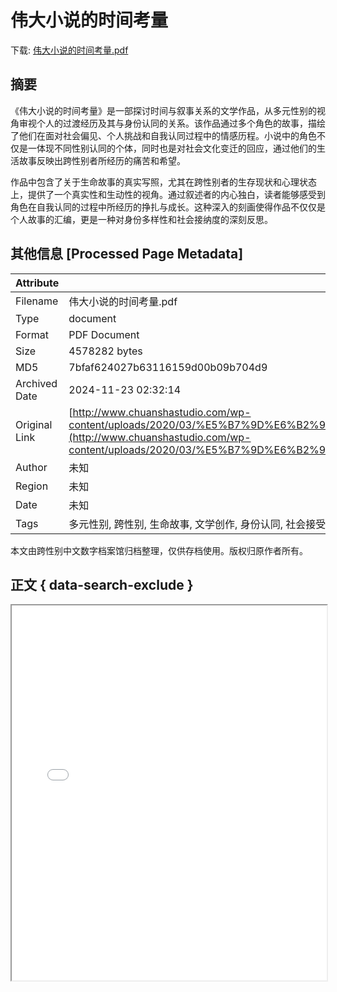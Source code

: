 # 伟大小说的时间考量

<!-- tcd_download_link -->
下载: <a href="伟大小说的时间考量.pdf" download>伟大小说的时间考量.pdf</a>
<!-- tcd_download_link_end -->

## 摘要

<!-- tcd_abstract -->
《伟大小说的时间考量》是一部探讨时间与叙事关系的文学作品，从多元性别的视角审视个人的过渡经历及其与身份认同的关系。该作品通过多个角色的故事，描绘了他们在面对社会偏见、个人挑战和自我认同过程中的情感历程。小说中的角色不仅是一体现不同性别认同的个体，同时也是对社会文化变迁的回应，通过他们的生活故事反映出跨性别者所经历的痛苦和希望。

作品中包含了关于生命故事的真实写照，尤其在跨性别者的生存现状和心理状态上，提供了一个真实性和生动性的视角。通过叙述者的内心独白，读者能够感受到角色在自我认同的过程中所经历的挣扎与成长。这种深入的刻画使得作品不仅仅是个人故事的汇编，更是一种对身份多样性和社会接纳度的深刻反思。

<!-- tcd_abstract_end -->

## 其他信息 [Processed Page Metadata]

| Attribute       | Value                                  |
|-----------------|----------------------------------------|
| Filename        | 伟大小说的时间考量.pdf                             |
| Type            | document                                 |
| Format          | PDF Document                               |
| Size            | 4578282 bytes                           |
| MD5             | 7bfaf624027b63116159d00b09b704d9                                  |
| Archived Date   | 2024-11-23 02:32:14                             |
| Original Link   | [http://www.chuanshastudio.com/wp-content/uploads/2020/03/%E5%B7%9D%E6%B2%99%EF%BC%9A%E4%B8%AD%E5%9B%BD%E6%96%87%E5%AD%A6%E8%AF%A5%E4%B8%8D%E8%AF%A5%E9%9D%A2%E5%AF%B9%E4%BC%9F%E5%A4%A7%EF%BC%883%EF%BC%89%E3%80%8A%E8%8A%B1%E5%9F%8E%E3%80%8B2005%E5%B9%B4%E7%AC%AC%E5%85%AD%E6%9C%9F.pdf](http://www.chuanshastudio.com/wp-content/uploads/2020/03/%E5%B7%9D%E6%B2%99%EF%BC%9A%E4%B8%AD%E5%9B%BD%E6%96%87%E5%AD%A6%E8%AF%A5%E4%B8%8D%E8%AF%A5%E9%9D%A2%E5%AF%B9%E4%BC%9F%E5%A4%A7%EF%BC%883%EF%BC%89%E3%80%8A%E8%8A%B1%E5%9F%8E%E3%80%8B2005%E5%B9%B4%E7%AC%AC%E5%85%AD%E6%9C%9F.pdf)                         |
| Author          | 未知                               |
| Region          | 未知                               |
| Date            | 未知                                 |
| Tags            | 多元性别, 跨性别, 生命故事, 文学创作, 身份认同, 社会接受度                                 |

本文由跨性别中文数字档案馆归档整理，仅供存档使用。版权归原作者所有。


## 正文 { data-search-exclude }

<!-- tcd_main_text -->
<iframe src="../伟大小说的时间考量.pdf" width="100%" height="600px">
    <p>无法显示PDF，请下载查看。</p>
</iframe>
<!-- tcd_main_text_end -->

